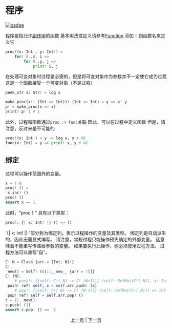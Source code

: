 # 程序

[![badge](https://img.shields.io/endpoint.svg?url=https%3A%2F%2Fgezf7g7pd5.execute-api.ap-northeast-1.amazonaws.com%2Fdefault%2Fsource_up_to_date%3Fowner%3Derg-lang%26repos%3Derg%26ref%3Dmain%26path%3Ddoc/EN/syntax/08_procedure.md%26commit_hash%3D637109aa8b3826b78df334ef6508131cff575623)](https://gezf7g7pd5.execute-api.ap-northeast-1.amazonaws.com/default/source_up_to_date?owner=erg-lang&repos=erg&ref=main&path=doc/EN/syntax/08_procedure.md&commit_hash=637109aa8b3826b78df334ef6508131cff575623)

程序是指允许[副作用](./07_side_effect.md)的函数
基本用法或定义请参考[Function](./04_function.md)
添加 `!` 到函数名来定义它

```python
proc!(x: Int!, y: Int!) =
    for! 0..x, i =>
        for 0..y, j =>
            print! i, j
```

在处理可变对象时过程是必需的，但是将可变对象作为参数并不一定使它成为过程
这是一个函数接受一个可变对象（不是过程）

```python
peek_str s: Str! = log s

make_proc(x!: (Int => Int)): (Int => Int) = y => x! y
p! = make_proc(x => x)
print! p! 1 # 1
```

此外，过程和函数通过`proc :> func`关联
因此，可以在过程中定义函数
但是，请注意，反过来是不可能的

```python
proc!(x: Int!) = y -> log x, y # OK
func(x: Int) = y => print! x, y # NG
```

## 绑定
过程可以操作范围外的变量。
```python
x = ! 0
proc! () =
 x.inc! ()
proc! ()
assert x == 1
```
此时，“proc！” 具有以下类型：
```python
proc!: {| x: Int! |} () => ()
```
`{| x: Int! |} '部分称为绑定列，表示过程操作的变量及其类型。
绑定列是自动派生的，因此无需显式编写。
请注意，常规过程只能操作预先确定的外部变量。 这意味着不能重写传递给参数的变量。
如果要执行此操作，则必须使用过程方法。 过程方法可以重写“自”。
```python
C! N = Class {arr = [Int; N]!}
C!.
 new() = Self! (0)::__new__ {arr = ![]}
C! (N).
    # push!: {|self: C!( N) ~> C! (N+1)|} (self: RefMut(C!( N)), x: Int) => NoneType
 push! ref! self, x = self.arr.push! (x)
    # pop!: {|self: C!( N) ~> C! (N-1)|} (self: RefMut(C!( N))) => Int
 pop! ref! self = self.arr.pop! ()
c = C!. new()
c.push! (1)
assert c.pop! () ==  1
```

<p align='center'>
    <a href='./07_side_effect.md'>上一页</a> | <a href='./09_builtin_procs.md'>下一页</a>
</p>
